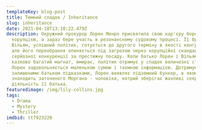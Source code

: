 ```yaml
---
templateKey: blog-post
title: Темний спадок / Inheritance
slug: inheritance
date: 2021-04-18T13:10:22.479Z
description: Окружний прокурор Лорен Монро присвятила свою кар'єру боротьбі з
  корупцією, а зараз бере участь в резонансному судовому процесі. Її брат
  Вільям, успішний політик, готується до другого терміну в якості конгресмена,
  але його переобрання опиняється під загрозою через корупційні скандали і
  серйозної конкуренції за престижну посаду. Коли батько Лорен і Вільяма,
  казково багатий магнат, вмирає, політик отримує у спадок величезні статки, а
  Лорен задовольняється маленькою сумою і таємною інформацією. Дотримуючись
  залишеними батьком підказками, Лорен виявляє підземний бункер, в якому
  знаходить заточеного Моргана - чоловіка, котрий зберігає жахливі секрети про
  діяльність її батька.
featuredimage: /img/lily-collins.jpg
tags:
  - Drama
  - Mystery
  - Thriller
imdbid: tt7923220
---
```

